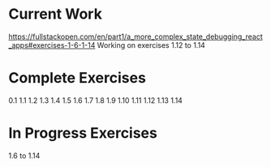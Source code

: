 # Current Work
https://fullstackopen.com/en/part1/a_more_complex_state_debugging_react_apps#exercises-1-6-1-14
Working on exercises 1.12 to 1.14

# Complete Exercises
0.1
1.1
1.2
1.3
1.4
1.5
1.6
1.7
1.8
1.9
1.10
1.11
1.12
1.13
1.14

# In Progress Exercises
1.6 to 1.14